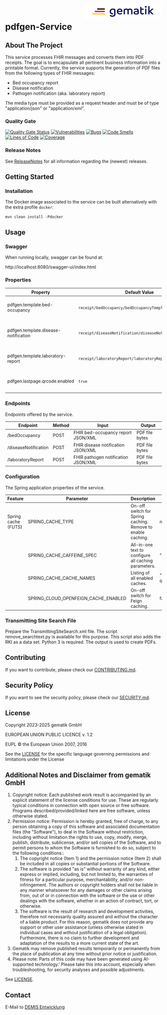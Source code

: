 <img align="right" alt="gematik" width="250" height="47" src="media/Gematik_Logo_Flag.png"/> <br/>

# pdfgen-Service

## About The Project

This service processes FHIR messages and converts them into PDF receipts. The goal is to encapsulate all pertinent business information into a printable format. Currently, the service supports the generation of PDF files from the following types of FHIR messages:
- Bed occupancy report
- Disease notification
- Pathogen notification (aka. laboratory report)

The media type must be provided as a request header and must be of type
"application/json" or "application/xml".

### Quality Gate

[![Quality Gate Status](https://sonar.prod.ccs.gematik.solutions/api/project_badges/measure?project=de.gematik.demis%3Apdfgen-service&metric=alert_status&token=7f24a1dd3efdc568effea24956accd1e8057f3ba)](https://sonar.prod.ccs.gematik.solutions/dashboard?id=de.gematik.demis%3Apdfgen-service) [![Vulnerabilities](https://sonar.prod.ccs.gematik.solutions/api/project_badges/measure?project=de.gematik.demis%3Apdfgen-service&metric=vulnerabilities&token=7f24a1dd3efdc568effea24956accd1e8057f3ba)](https://sonar.prod.ccs.gematik.solutions/dashboard?id=de.gematik.demis%3Apdfgen-service) [![Bugs](https://sonar.prod.ccs.gematik.solutions/api/project_badges/measure?project=de.gematik.demis%3Apdfgen-service&metric=bugs&token=7f24a1dd3efdc568effea24956accd1e8057f3ba)](https://sonar.prod.ccs.gematik.solutions/dashboard?id=de.gematik.demis%3Apdfgen-service) [![Code Smells](https://sonar.prod.ccs.gematik.solutions/api/project_badges/measure?project=de.gematik.demis%3Apdfgen-service&metric=code_smells&token=7f24a1dd3efdc568effea24956accd1e8057f3ba)](https://sonar.prod.ccs.gematik.solutions/dashboard?id=de.gematik.demis%3Apdfgen-service) [![Lines of Code](https://sonar.prod.ccs.gematik.solutions/api/project_badges/measure?project=de.gematik.demis%3Apdfgen-service&metric=ncloc&token=7f24a1dd3efdc568effea24956accd1e8057f3ba)](https://sonar.prod.ccs.gematik.solutions/dashboard?id=de.gematik.demis%3Apdfgen-service) [![Coverage](https://sonar.prod.ccs.gematik.solutions/api/project_badges/measure?project=de.gematik.demis%3Apdfgen-service&metric=coverage&token=7f24a1dd3efdc568effea24956accd1e8057f3ba)](https://sonar.prod.ccs.gematik.solutions/dashboard?id=de.gematik.demis%3Apdfgen-service)

### Release Notes

See [ReleaseNotes](ReleaseNotes.md) for all information regarding the (newest) releases.

## Getting Started

### Installation

The Docker image associated to the service can be built alternatively with the extra profile `docker`:

```docker
mvn clean install -Pdocker
```

## Usage

### Swagger

When running locally, swagger can be found at:

http://localhost:8080/swagger-ui/index.html

### Properties

| Property                             | Default Value                                             | Description                                                 |
|--------------------------------------|-----------------------------------------------------------|-------------------------------------------------------------|
| pdfgen.template.bed-occupancy        | `receipt/bedOccupancy/bedOccupancyTemplate`               | Path to Thymeleaf template of bed occupancy report receipts |
| pdfgen.template.disease-notification | `receipt/diseaseNotification/diseaseNotificationTemplate` | Path to Thymeleaf template of disease notification receipts |
| pdfgen.template.laboratory-report    | `receipt/laboratoryReport/laboratoryReportTemplate`       | Path to Thymeleaf template of laboratory report receipts    |
| pdfgen.lastpage.qrcode.enabled       | `true`                                                    | Flag to activate/deactivate QR Code on last page            |

### Endpoints

Endpoints offered by the service.

| Endpoint             | Method | Input                                | Output         |
|----------------------|--------|--------------------------------------|----------------|
| /bedOccupancy        | POST   | FHIR bed-occupancy report JSON/XML   | PDF file bytes |
| /diseaseNotification | POST   | FHIR disease notification JSON/XML   | PDF file bytes |
| /laboratoryReport    | POST   | FHIR pathogen notification JSON/XML  | PDF file bytes |


### Configuration

The Spring application properties of the service.

| Feature             | Parameter                            | Description                                                 | Example values                                  |
|---------------------|--------------------------------------|-------------------------------------------------------------|-------------------------------------------------|
| Spring cache (FUTS) | SPRING_CACHE_TYPE                    | On-off switch for Spring caching. Remove to enable caching. | none                                            |
|                     | SPRING_CACHE_CAFFEINE_SPEC           | All-in-one text to configure all caching parameters.        | "expireAfterWrite=1h,expireAfterAccess=15m"     |
|                     | SPRING_CACHE_CACHE_NAMES             | Listing of all enabled caches.                              | "futs-code-systems,futs-disease-questionnaires" |
|                     | SPRING_CLOUD_OPENFEIGN_CACHE_ENABLED | On-off switch for Feign caching.                            | false                                           |

### Transmitting Site Search File

Prepare the TransmittingSiteSearch.xml file. The script remove_searchtext.py is available for this purpose. This script also adds the RKI as a data set. Python 3 is required. The output is used to create PDFs.

## Contributing

If you want to contribute, please check our [CONTRIBUTING.md](.github/CONTRIBUTING.md).

## Security Policy

If you want to see the security policy, please check our [SECURITY.md](.github/SECURITY.md).

## License
Copyright 2023-2025 gematik GmbH

EUROPEAN UNION PUBLIC LICENCE v. 1.2

EUPL © the European Union 2007, 2016

See the [LICENSE](./LICENSE.md) for the specific language governing permissions and limitations under the License

## Additional Notes and Disclaimer from gematik GmbH

1. Copyright notice: Each published work result is accompanied by an explicit statement of the license conditions for use. These are regularly typical conditions in connection with open source or free software. Programs described/provided/linked here are free software, unless otherwise stated.
2. Permission notice: Permission is hereby granted, free of charge, to any person obtaining a copy of this software and associated documentation files (the "Software"), to deal in the Software without restriction, including without limitation the rights to use, copy, modify, merge, publish, distribute, sublicense, and/or sell copies of the Software, and to permit persons to whom the Software is furnished to do so, subject to the following conditions::
   1. The copyright notice (Item 1) and the permission notice (Item 2) shall be included in all copies or substantial portions of the Software.
   2. The software is provided "as is" without warranty of any kind, either express or implied, including, but not limited to, the warranties of fitness for a particular purpose, merchantability, and/or non-infringement. The authors or copyright holders shall not be liable in any manner whatsoever for any damages or other claims arising from, out of or in connection with the software or the use or other dealings with the software, whether in an action of contract, tort, or otherwise.
   3. The software is the result of research and development activities, therefore not necessarily quality assured and without the character of a liable product. For this reason, gematik does not provide any support or other user assistance (unless otherwise stated in individual cases and without justification of a legal obligation). Furthermore, there is no claim to further development and adaptation of the results to a more current state of the art.
3. Gematik may remove published results temporarily or permanently from the place of publication at any time without prior notice or justification.
4. Please note: Parts of this code may have been generated using AI-supported technology.’ Please take this into account, especially when troubleshooting, for security analyses and possible adjustments.

See [LICENSE](LICENSE.md).

## Contact

E-Mail to [DEMIS Entwicklung](mailto:demis-entwicklung@gematik.de?subject=[GitHub]%20PDFGen-Service)
